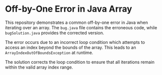 # Off-by-One Error in Java Array

This repository demonstrates a common off-by-one error in Java when iterating over an array.  The `bug.java` file contains the erroneous code, while `bugSolution.java` provides the corrected version.

The error occurs due to an incorrect loop condition which attempts to access an index beyond the bounds of the array.  This leads to an `ArrayIndexOutOfBoundsException` at runtime.

The solution corrects the loop condition to ensure that all iterations remain within the valid array index range.
